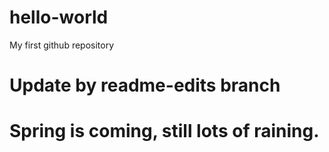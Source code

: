 # hello-world
My first  github repository

# Update by readme-edits branch
# Spring is coming, still lots of raining.

